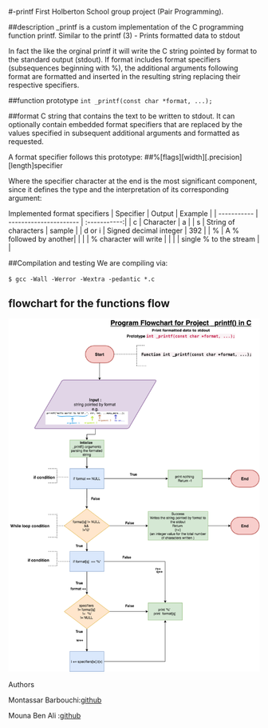 #-printf
First Holberton School group project (Pair Programming).

##description
_printf is a custom implementation of the C programming function printf.
Similar to the printf (3) - Prints formatted data to stdout

In fact the like the orginal printf it will write the C string pointed by format to the standard output (stdout). 
If format includes format specifiers (subsequences beginning with %), 
the additional arguments following format are formatted and inserted in the 
resulting string replacing their respective specifiers.


##function prototype
`int _printf(const char *format, ...);`

##format
C string that contains the text to be written to stdout.
It can optionally contain embedded format specifiers that are replaced by the values specified in subsequent additional arguments and formatted as requested.


A format specifier follows this prototype: 
##%[flags][width][.precision][length]specifier 

Where the specifier character at the end is the most significant component, since 
it defines the type and the interpretation of its corresponding argument:

Implemented format specifiers
|  Specifier    | Output                 | Example      |
|  -----------  | ---------------------- | :-----------:|
| c             | Character              | a            |
| s             | String of characters   | sample       |
| d or i        | Signed decimal integer | 392          |
| %             | A % followed by another|              |
|               | % character will write |              |
|               | single % to the stream |              |





##Compilation and testing
We are compiling via:

`$ gcc -Wall -Werror -Wextra -pedantic *.c`

## flowchart for the functions flow

![flowchart](printf.png)


Authors

Montassar Barbouchi:[github](https://github.com/MontassarBar")

Mouna Ben Ali :[github](https://github.com/MounaBenAli")
